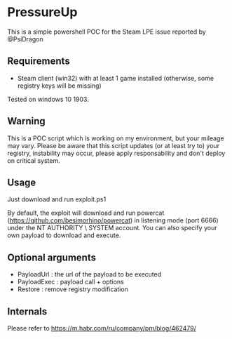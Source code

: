 # PressureUp

This is a simple powershell POC for the Steam LPE issue reported by @PsiDragon

Requirements
------------
* Steam client (win32) with at least 1 game installed (otherwise, some registry keys will be missing)

Tested on windows 10 1903.

Warning
-------

This is a POC script which is working on my environment, but your mileage may vary.
Please be aware that this script updates (or at least try to) your registry, instability may occur, please apply responsability and don't deploy on critical system. 


Usage
-----

Just download and run exploit.ps1

By default, the exploit will download and run powercat (https://github.com/besimorhino/powercat) in listening mode (port 6666) under the NT AUTHORITY \ SYSTEM account. 
You can also specify your own payload to download and execute.

Optional arguments
------------------

* PayloadUrl : the url of the payload to be executed
* PayloadExec : payload call + options
* Restore : remove registry modification

Internals
---------

Please refer to https://m.habr.com/ru/company/pm/blog/462479/








